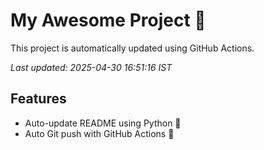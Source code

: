 # My Awesome Project 🚀

This project is automatically updated using GitHub Actions.

_Last updated: 2025-04-30 16:51:16 IST_

## Features
- Auto-update README using Python 🐍
- Auto Git push with GitHub Actions 🤖
